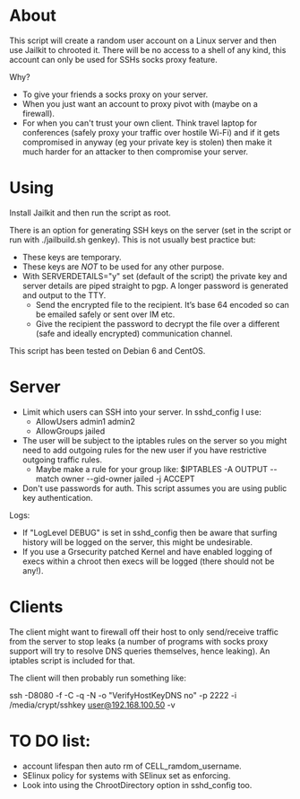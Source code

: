 About
==============
This script will create a random user account on a Linux server and then use Jailkit to chrooted it. There will be no access to a shell of any kind, this account can only be used for SSHs socks proxy feature. 

Why?
* To give your friends a socks proxy on your server.
* When you just want an account to proxy pivot with (maybe on a firewall).
* For when you can't trust your own client. Think travel laptop for conferences (safely proxy your traffic over hostile Wi-Fi) and if it gets compromised in anyway (eg your private key is stolen) then make it much harder for an attacker to then compromise your server.

Using
==============
Install Jailkit and then run the script as root.

There is an option for generating SSH keys on the server (set in the script or run with ./jailbuild.sh genkey). This is not usually best practice but:
- These keys are temporary.
- These keys are *NOT* to be used for any other purpose.
- With SERVERDETAILS="y" set (default of the script) the private key and server details are piped straight to pgp. A longer password is generated and output to the TTY. 
	- Send the encrypted file to the recipient. It’s base 64 encoded so can be emailed safely or sent over IM etc.
	- Give the recipient the password to decrypt the file over a different (safe and ideally encrypted) communication channel.

This script has been tested on Debian 6 and CentOS. 

Server
==============
- Limit which users can SSH into your server. In sshd_config I use:
	- AllowUsers admin1 admin2
	- AllowGroups jailed
- The user will be subject to the iptables rules on the server so you might need to add outgoing rules for the new user if you have restrictive outgoing traffic rules.
	- Maybe make a rule for your group like: $IPTABLES -A OUTPUT --match owner --gid-owner jailed -j ACCEPT
- Don't use passwords for auth. This script assumes you are using public key authentication.

Logs:
- If "LogLevel DEBUG" is set in sshd_config then be aware that surfing history will be logged on the server, this might be undesirable. 
- If you use a Grsecurity patched Kernel and have enabled logging of execs within a chroot then execs will be logged (there should not be any!).

Clients
==============
The client might want to firewall off their host to only send/receive traffic from the server to stop leaks (a number of programs with socks proxy support will try to resolve DNS queries themselves, hence leaking). An iptables script is included for that.

The client will then probably run something like:

ssh -D8080 -f -C -q -N -o "VerifyHostKeyDNS no" -p 2222 -i /media/crypt/sshkey user@192.168.100.50 -v

TO DO list:
==============
* account lifespan then auto rm of CELL_ramdom_username.
* SElinux policy for systems with SElinux set as enforcing.
* Look into using the ChrootDirectory option in sshd_config too.
